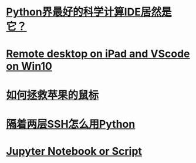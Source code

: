 # [Python界最好的科学计算IDE居然是它？](./200128env_setup/readme.md)
# [Remote desktop on iPad and VScode on Win10](./200129remote_vscode/readme.md)
# [如何拯救苹果的鼠标](./200130elegant_junk/readme.md)
# [隔着两层SSH怎么用Python](./200131double_ssh/readme.md)
# [Jupyter Notebook or Script](./20200205notebook_vs_script/readme.md)
